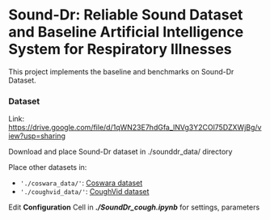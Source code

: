 # Sound-Dr: Reliable Sound Dataset and Baseline Artificial Intelligence System for Respiratory Illnesses
This project implements the baseline and benchmarks on Sound-Dr Dataset.

### Dataset
Link: https://drive.google.com/file/d/1qWN23E7hdGfa_lNVg3Y2COl75DZXWjBg/view?usp=sharing

Download and place Sound-Dr dataset in ./sounddr_data/ directory

Place other datasets in:

- ```'./coswara_data/'```: [Coswara dataset](https://github.com/iiscleap/Coswara-Data)
- ```'./coughvid_data/'```: [CoughVid dataset](https://zenodo.org/record/4048312)

Edit **Configuration** Cell in ***./SoundDr_cough.ipynb*** for settings, parameters
